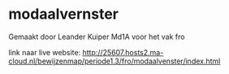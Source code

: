 # modaalvernster

Gemaakt door Leander Kuiper Md1A
voor het vak fro

link naar live website: http://25607.hosts2.ma-cloud.nl/bewijzenmap/periode1.3/fro/modaalvenster/index.html
